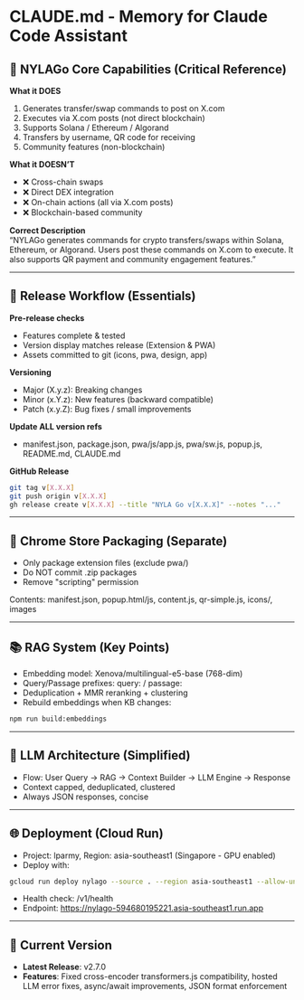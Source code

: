 # CLAUDE.md - Memory for Claude Code Assistant

## 🎯 NYLAGo Core Capabilities (Critical Reference)
**What it DOES**
1. Generates transfer/swap commands to post on X.com  
2. Executes via X.com posts (not direct blockchain)  
3. Supports Solana / Ethereum / Algorand  
4. Transfers by username, QR code for receiving  
5. Community features (non-blockchain)  

**What it DOESN’T**
- ❌ Cross-chain swaps  
- ❌ Direct DEX integration  
- ❌ On-chain actions (all via X.com posts)  
- ❌ Blockchain-based community  

**Correct Description**  
“NYLAGo generates commands for crypto transfers/swaps within Solana, Ethereum, or Algorand. Users post these commands on X.com to execute. It also supports QR payment and community engagement features.”

---

## 🚀 Release Workflow (Essentials)

**Pre-release checks**
- Features complete & tested  
- Version display matches release (Extension & PWA)  
- Assets committed to git (icons, pwa, design, app)  

**Versioning**
- Major (X.y.z): Breaking changes  
- Minor (x.Y.z): New features (backward compatible)  
- Patch (x.y.Z): Bug fixes / small improvements  

**Update ALL version refs**
- manifest.json, package.json, pwa/js/app.js, pwa/sw.js, popup.js, README.md, CLAUDE.md

**GitHub Release**
```bash
git tag v[X.X.X]
git push origin v[X.X.X]
gh release create v[X.X.X] --title "NYLA Go v[X.X.X]" --notes "..."
```

---

## 🏪 Chrome Store Packaging (Separate)
- Only package extension files (exclude pwa/)  
- Do NOT commit .zip packages  
- Remove "scripting" permission  

Contents: manifest.json, popup.html/js, content.js, qr-simple.js, icons/, images  

---

## 📚 RAG System (Key Points)
- Embedding model: Xenova/multilingual-e5-base (768-dim)  
- Query/Passage prefixes: query: / passage:  
- Deduplication + MMR reranking + clustering  
- Rebuild embeddings when KB changes:  
```bash
npm run build:embeddings
```

---

## 🧠 LLM Architecture (Simplified)
- Flow: User Query → RAG → Context Builder → LLM Engine → Response  
- Context capped, deduplicated, clustered  
- Always JSON responses, concise  

---

## 🌐 Deployment (Cloud Run)
- Project: lparmy, Region: asia-southeast1 (Singapore - GPU enabled)  
- Deploy with:
```bash
gcloud run deploy nylago --source . --region asia-southeast1 --allow-unauthenticated
```
- Health check: /v1/health  
- Endpoint: https://nylago-594680195221.asia-southeast1.run.app  

---

## 📌 Current Version
- **Latest Release**: v2.7.0  
- **Features**: Fixed cross-encoder transformers.js compatibility, hosted LLM error fixes, async/await improvements, JSON format enforcement  
